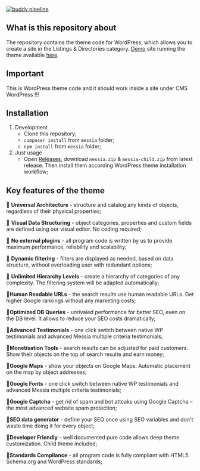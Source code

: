 [![buddy pipeline](https://app.buddy.works/773021792e/messia-wp-theme/pipelines/pipeline/429241/badge.svg?token=852c46eb0d6f35ce3b858d5cecda6b30fbabb58a67752ea9c9a2d3e0fe07954e "buddy pipeline")](https://app.buddy.works/773021792e/messia-wp-theme/pipelines/pipeline/429241)

## What is this repository about
The repository contains the theme code for WordPress, which allows you to create a site in the Listings & Directories category. [Demo](https://demo.messiawp.com/estate/) site running the theme available [here](https://demo.messiawp.com/estate/).

## Important
This is WordPress theme code and it should work inside a site under CMS WordPress !!!

## Installation
1. Development
   - Clone this repository;
   - `composer install` from `messia` folder;
   - `npm install` from `messia` folder;
2. Just usage
   - Open [Releases](https://github.com/MessiaWP/Messia-WP-Theme/releases), download `messia.zip` & `messia-child.zip` from latest release. Then install them according WordPress theme installation workflow;

## Key features of the theme
:small_orange_diamond: **Universal Architecture** - structure and catalog any kinds of objects, regardless of their physical properties;

:small_orange_diamond: **Visual Data Structuring** - object categories, properties and custom fields are defined using our visual editor. No coding required;

:small_orange_diamond: **No external plugins** - all program code is written by us to provide maximum performance, reliability and scalability;

:small_orange_diamond: **Dynamic filtering** - filters are displayed as needed, based on data structure, without overloading user with redundant options;

:small_orange_diamond: **Unlimited Hierarchy Levels** - create a hierarchy of categories of any complexity. The filtering system will be adapted automatically;

:small_orange_diamond:**Human Readable URLs** - the search results use human readable URLs. Get higher Google rankings without any marketing costs;

:small_orange_diamond:**Optimized DB Queries** - unrivaled performance for better SEO, even on the DB level. It allows to reduce your SEO costs dramatically;

:small_orange_diamond:**Advanced Testimonials** - one click switch between native WP testimonials and advanced Messia multiple criteria testimonials;

:small_orange_diamond:**Monetisation Tools** - search results can be adjusted for paid customers. Show their objects on the top of search resulte and earn money;

:small_orange_diamond:**Google Maps** - show your objects on Google Maps. Automatic placement on the map by object addresses;

:small_orange_diamond:**Google Fonts** - one click switch between native WP testimonials and advanced Messia multiple criteria testimonials;

:small_orange_diamond:**Google Captcha** - get rid of spam and bot attcaks using Google Captcha – the most advanced website spam protection;

:small_orange_diamond:**SEO data generator** - define your SEO once using SEO variables and don't waste time doing it for every object;

:small_orange_diamond:**Developer Friendly** - well documented pure code allows deep theme customization. Child theme included;

:small_orange_diamond:**Standards Compliance** - all program code is fully compliant with HTML5. Schema.org and WordPress standards;
